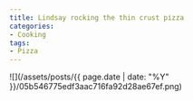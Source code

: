 ```yaml
---
title: Lindsay rocking the thin crust pizza
categories:
- Cooking
tags:
- Pizza
---
```


![](/assets/posts/{{ page.date | date: "%Y" }}/05b546775edf3aac716fa92d28ae67ef.png)
